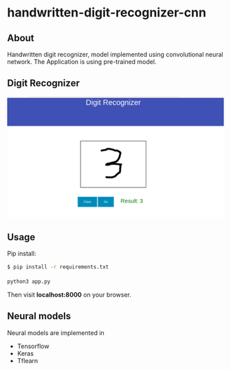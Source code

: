 # handwritten-digit-recognizer-cnn

## About
Handwritten digit recognizer, model implemented using convolutional neural network.
The Application is using pre-trained model.

## Digit Recognizer
![all text](https://github.com/muthuubalakan/handwritten-digit-recognizer-cnn/blob/master/docs/digits.png)


## Usage
Pip install:

```sh
$ pip install -r requirements.txt

python3 app.py
```

Then visit **localhost:8000** on your browser.

## Neural models
Neural models are implemented in 
* Tensorflow
* Keras
* Tflearn
